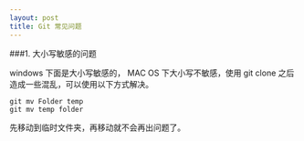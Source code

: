 ```yaml
---
layout: post
title: Git 常见问题
---
```


###1. 大小写敏感的问题

windows 下面是大小写敏感的， MAC OS 下大小写不敏感，使用 git clone 之后造成一些混乱，可以使用以下方式解决。

    git mv Folder temp
    git mv temp folder

先移动到临时文件夹，再移动就不会再出问题了。
